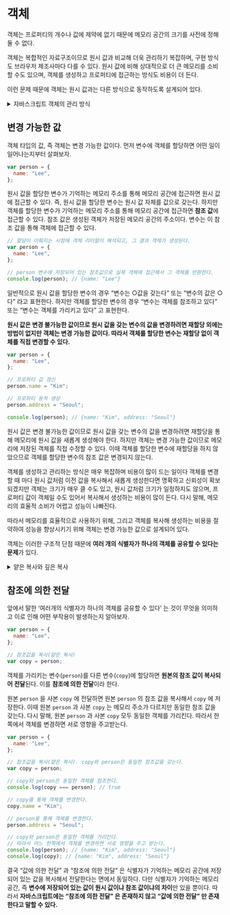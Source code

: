 # 객체

객체는 프로퍼티의 개수나 값에 제약에 없기 때문에 메모리 공간의 크기를 사전에 정해둘 수 없다.

객체는 복합적인 자료구조이므로 원시 값과 비교해 더욱 관리하기 복잡하며, 구현 방식도 브라우저 제조사마다 다를 수 있다. 원시 값에 비해 상대적으로 더 큰 메모리를 소비할 수도 있으며, 객체를 생성하고 프로퍼티에 접근하는 방식도 비용이 더 든다.

이런 문제 때문에 객체는 원시 값과는 다른 방식으로 동작하도록 설계되어 있다.

<details>
<summary>자바스크립트 객체의 관리 방식</summary>
<div markdown="1">

자바스크립트 객체는 프로퍼티 키를 인덱스로 사용하는 해시 테이블이라고 생각할 수 있다. 대부분의 자바스크립트 엔진은 해시 테이블과 유사하지만 높은 성능을 위해 일반적인 해시 테이블보다 더 나은 방법으로 객체를 구현한다.
자바스크립트 객체는 클래스 없이 생성할 수 있으며, 생성된 이후에도 프로퍼티와 메서드를 추가할 수 있다. 이는 매우 큰 비용이 발생한다. 따라서 V8 자바스크립트 엔진에서는 히든 클래스라는 방식을 사용해 C++ 객체의 프로퍼티에 접근하는 정도의 성능을 보장한다.

</div>
</details>

## 변경 가능한 값

객체 타입의 값, 즉 객체는 변경 가능한 값이다. 먼저 변수에 객체를 할당하면 어떤 일이 일어나는지부터 살펴보자.

```jsx
var person = {
  name: "Lee",
};
```

원시 값을 할당한 변수가 기억하는 메모리 주소를 통해 메모리 공간에 접근하면 원시 값에 접근할 수 있다. 즉, 원시 값을 할당한 변수는 원시 값 자체를 값으로 갖는다. 하지만 객체를 할당한 변수가 기억하는 메모리 주소를 통해 메모리 공간에 접근하면 **참조 값**에 접근할 수 있다. 참조 값은 생성된 객체가 저장된 메모리 공간의 주소이다. 변수는 이 참조 값을 통해 객체에 접근할 수 있다.

```jsx
// 할당이 이뤄지는 시점에 객체 리터럴이 해석되고, 그 결과 객체가 생성된다.
var person = {
  name: "Lee",
};

// person 변수에 저장되어 있는 참조값으로 실제 객체에 접근해서 그 객체를 반환한다.
console.log(person); // {name: "Lee"}
```

일반적으로 원시 값을 할당한 변수의 경우 “변수는 ○값을 갖는다” 또는 “변수의 값은 ○다” 라고 표현한다. 하지만 객체를 할당한 변수의 경우 “변수는 객체를 참조하고 있다” 또는 “변수는 객체를 가리키고 있다” 고 표현한다.

**원시 값은 변경 불가능한 값이므로 원시 값을 갖는 변수의 값을 변경하려면 재할당 외에는 방법이 없지만 객체는 변경 가능한 값이다. 따라서 객체를 할당한 변수는 재할당 없이 객체를 직접 변경할 수 있다.**

```jsx
var person = {
  name: "Lee",
};

// 프로퍼티 값 갱신
person.name = "Kim";

// 프로퍼티 동적 생성
person.address = "Seoul";

console.log(person); // {name: "Kim", address: "Seoul"}
```

원시 값은 변경 불가능한 값이므로 원시 값을 갖는 변수의 값을 변경하려면 재할당을 통해 메모리에 원시 값을 새롭게 생성해야 한다. 하지만 객체는 변경 가능한 값이므로 메모리에 저장된 객체를 직접 수정할 수 있다. 이때 객체를 할당한 변수에 재할당을 하지 않았으므로 객체를 할당한 변수의 참조 값은 변경되지 않는다.

객체를 생성하고 관리하는 방식은 매우 복잡하며 비용이 많이 드는 일이다 객체를 변경할 때 마다 원시 값처럼 이전 값을 복사해서 새롭게 생성한다면 명확하고 신뢰성이 확보되겠지만 객체는 크기가 매우 클 수도 있고, 원시 값처럼 크기가 일정하지도 않으며, 프로퍼티 값이 객체일 수도 있어서 복사해서 생성하는 비용이 많이 든다. 다시 말해, 메모리의 효율적 소비가 어렵고 성능이 나빠진다.

따라서 메모리를 효율적으로 사용하기 위해, 그리고 객체를 복사해 생성하는 비용을 절약하여 성능을 향상시키기 위해 객체는 변경 가능한 값으로 설계되어 있다.

객체는 이러한 구조적 단점 때문에 **여러 개의 식별자가 하나의 객체를 공유할 수 있다는 문제**가 있다.

<details>
<summary>얕은 복사와 깊은 복사</summary>
<div markdown="1">

객체를 프로퍼티 값으로 갖는 객체의 경우 얕은 복사는 **한 단계까지만 복사하는 것**을 말하고 깊은 복사는 **객체에 중첩되어 있는 객체까지 모두 복사하는 것**을 말한다.

```jsx
const o = { x: { y: 1 } };

// 얕은 복사
const c1 = { ...o }; // 35장 "스프레드 문법" 참고
console.log(c1 === o); // false
console.log(c1.x === o.x); // true

// lodash의 cloneDeep을 사용한 깊은 복사
// "npm install lodash"로 lodash를 설치한 후, Node.js 환경에서 실행
const _ = require("lodash");
// 깊은 복사
const c2 = _.cloneDeep(o);
console.log(c2 === o); // false
console.log(c2.x === o.x); // false
```

얕은 복사와 깊은 복사로 생성된 객체는 원본과는 다른 객체다. 즉, 원본과 복사본은 참조 값이 다른 별개의 객체다. 하지만 얕은 복사는 객체에 중첩되어 있는 객체의 경우 참조 값을 복사하고 깊은 복사는 객체에 중첩되어 있는 객체까지 모두 복사해서 원시 값처럼 완전한 복사본을 만든다는 차이가 있다.

</div>
</details>

## 참조에 의한 전달

앞에서 말한 ‘여러개의 식별자가 하나의 객체를 공유할 수 있다’ 는 것이 무엇을 의미하고 이로 인해 어떤 부작용이 발생하는지 알아보자.

```jsx
var person = {
  name: "Lee",
};

// 참조값을 복사(얕은 복사)
var copy = person;
```

객체를 가리키는 변수(`person`)를 다른 변수(`copy`)에 할당하면 **원본의 참조 값이 복사되어 전달**된다. 이를 **참조에 의한 전달**이라 한다.

원본 `person` 을 사본 `copy` 에 전달하면 원본 `person` 의 참조 값을 복사해서 `copy` 에 저장한다. 이때 원본 `person` 과 사본 `copy` 는 메모리 주소가 다르지만 동일한 참조 값을 갖는다. 다시 말해, 원본 `person` 과 사본 `copy` 모두 동일한 객체를 가리킨다. 따라서 한쪽에서 객체를 변경하면 서로 영향을 주고받는다.

```jsx
var person = {
  name: "Lee",
};

// 참조값을 복사(얕은 복사). copy와 person은 동일한 참조값을 갖는다.
var copy = person;

// copy와 person은 동일한 객체를 참조한다.
console.log(copy === person); // true

// copy를 통해 객체를 변경한다.
copy.name = "Kim";

// person을 통해 객체를 변경한다.
person.address = "Seoul";

// copy와 person은 동일한 객체를 가리킨다.
// 따라서 어느 한쪽에서 객체를 변경하면 서로 영향을 주고 받는다.
console.log(person); // {name: "Kim", address: "Seoul"}
console.log(copy); // {name: "Kim", address: "Seoul"}
```

결국 “값에 의한 전달” 과 “참조에 의한 전달” 은 식별자가 기억하는 메모리 공간에 저장되어 있는 값을 복사해서 전달한다는 면에서 동일하다. 다만 식별자가 기억하는 메모리 공간, 즉 **변수에 저장되어 있는 값이 원시 값이냐 참조 값이냐의 차이**만 있을 뿐이다. 따라서 **자바스크립트에는 “참조에 의한 전달” 은 존재하지 않고 “값에 의한 전달” 만 존재한다고 말할 수 있다.**
